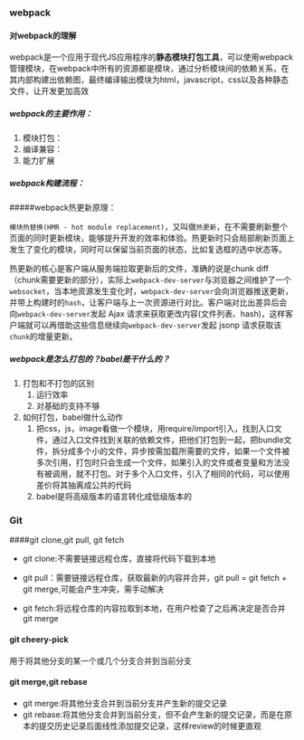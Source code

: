 ### webpack

#### 对webpack的理解

webpack是一个应用于现代JS应用程序的**静态模块打包工具**，可以使用webpack管理模块，在webpack中所有的资源都是模块，通过分析模块间的依赖关系，在其内部构建出依赖图，最终编译输出模块为html，javascript，css以及各种静态文件，让开发更加高效

##### webpack的主要作用：

1. 模块打包：
2. 编译兼容：
3. 能力扩展

##### webpack构建流程：

#####webpack热更新原理：

`模块热替换(HMR - hot module replacement)`，又叫做`热更新`，在不需要刷新整个页面的同时更新模块，能够提升开发的效率和体验。热更新时只会局部刷新页面上发生了变化的模块，同时可以保留当前页面的状态，比如复选框的选中状态等。

热更新的核心是客户端从服务端拉取更新后的文件，准确的说是chunk diff（chunk需要更新的部分），实际上`webpack-dev-server`与浏览器之间维护了一个`websocket`，当本地资源发生变化时，`webpack-dev-server`会向浏览器推送更新，并带上构建时的`hash`，让客户端与上一次资源进行对比。客户端对比出差异后会向`webpack-dev-server`发起 Ajax 请求来获取更改内容(文件列表、hash)，这样客户端就可以再借助这些信息继续向`webpack-dev-server`发起 jsonp 请求获取该`chunk`的增量更新。

##### webpack是怎么打包的？babel是干什么的？

1. 打包和不打包的区别
   1. 运行效率
   2. 对基础的支持不够
2. 如何打包，babel做什么动作
   1. 把css，js，image看做一个模块，用require/import引入，找到入口文件，通过入口文件找到关联的依赖文件，把他们打包到一起，把bundle文件，拆分成多个小的文件，异步按需加载所需要的文件，如果一个文件被多次引用，打包时只会生成一个文件，如果引入的文件或者变量和方法没有被调用，就不打包。对于多个入口文件，引入了相同的代码，可以使用差价将其抽离成公共的代码
   2. babel是将高级版本的语言转化成低级版本的

### Git

####git clone,git pull, git fetch

- git clone:不需要链接远程仓库，直接将代码下载到本地

- git pull：需要链接远程仓库，获取最新的内容并合并，git pull = git fetch + git merge,可能会产生冲突，需手动解决

- git fetch:将远程仓库的内容拉取到本地，在用户检查了之后再决定是否合并git merge

#### git cheery-pick

用于将其他分支的某一个或几个分支合并到当前分支

#### git merge,git rebase

- git merge:将其他分支合并到当前分支并产生新的提交记录
- git rebase:将其他分支合并到当前分支，但不会产生新的提交记录，而是在原本的提交历史记录后面线性添加提交记录，这样review的时候更直观

